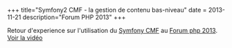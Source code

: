 +++
title="Symfony2 CMF - la gestion de contenu bas-niveau"
date = 2013-11-21
description="Forum PHP 2013"
+++

Retour d'experience sur l'utilisation du [Symfony CMF](https://symfony.com/doc/current/cmf/index.html) au [Forum php 2013](https://event.afup.org/forumphp2013__programme/).    
[Voir la vidéo](https://www.youtube.com/watch?v=1MlEsLbqqFw)

